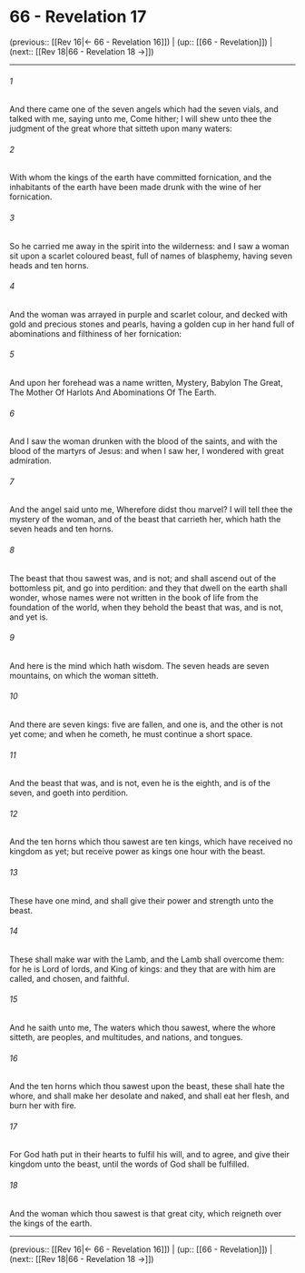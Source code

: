 # 66 - Revelation 17

(previous:: [[Rev 16|← 66 - Revelation 16]]) | (up:: [[66 - Revelation]]) | (next:: [[Rev 18|66 - Revelation 18 →]])

***


###### 1 
And there came one of the seven angels which had the seven vials, and talked with me, saying unto me, Come hither; I will shew unto thee the judgment of the great whore that sitteth upon many waters: 

###### 2 
With whom the kings of the earth have committed fornication, and the inhabitants of the earth have been made drunk with the wine of her fornication. 

###### 3 
So he carried me away in the spirit into the wilderness: and I saw a woman sit upon a scarlet coloured beast, full of names of blasphemy, having seven heads and ten horns. 

###### 4 
And the woman was arrayed in purple and scarlet colour, and decked with gold and precious stones and pearls, having a golden cup in her hand full of abominations and filthiness of her fornication: 

###### 5 
And upon her forehead was a name written, Mystery, Babylon The Great, The Mother Of Harlots And Abominations Of The Earth. 

###### 6 
And I saw the woman drunken with the blood of the saints, and with the blood of the martyrs of Jesus: and when I saw her, I wondered with great admiration. 

###### 7 
And the angel said unto me, Wherefore didst thou marvel? I will tell thee the mystery of the woman, and of the beast that carrieth her, which hath the seven heads and ten horns. 

###### 8 
The beast that thou sawest was, and is not; and shall ascend out of the bottomless pit, and go into perdition: and they that dwell on the earth shall wonder, whose names were not written in the book of life from the foundation of the world, when they behold the beast that was, and is not, and yet is. 

###### 9 
And here is the mind which hath wisdom. The seven heads are seven mountains, on which the woman sitteth. 

###### 10 
And there are seven kings: five are fallen, and one is, and the other is not yet come; and when he cometh, he must continue a short space. 

###### 11 
And the beast that was, and is not, even he is the eighth, and is of the seven, and goeth into perdition. 

###### 12 
And the ten horns which thou sawest are ten kings, which have received no kingdom as yet; but receive power as kings one hour with the beast. 

###### 13 
These have one mind, and shall give their power and strength unto the beast. 

###### 14 
These shall make war with the Lamb, and the Lamb shall overcome them: for he is Lord of lords, and King of kings: and they that are with him are called, and chosen, and faithful. 

###### 15 
And he saith unto me, The waters which thou sawest, where the whore sitteth, are peoples, and multitudes, and nations, and tongues. 

###### 16 
And the ten horns which thou sawest upon the beast, these shall hate the whore, and shall make her desolate and naked, and shall eat her flesh, and burn her with fire. 

###### 17 
For God hath put in their hearts to fulfil his will, and to agree, and give their kingdom unto the beast, until the words of God shall be fulfilled. 

###### 18 
And the woman which thou sawest is that great city, which reigneth over the kings of the earth.

***

(previous:: [[Rev 16|← 66 - Revelation 16]]) | (up:: [[66 - Revelation]]) | (next:: [[Rev 18|66 - Revelation 18 →]])
